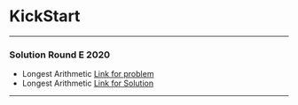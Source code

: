 # KickStart
***
### Solution  Round E 2020
* Longest Arithmetic [Link for problem](https://codingcompetitions.withgoogle.com/kickstart/round/000000000019ff47/00000000003bf4ed)
* Longest Arithmetic [Link for Solution](https://github.com/kuldeepsingh000/KickStart/blob/master/main.cpp)
***
